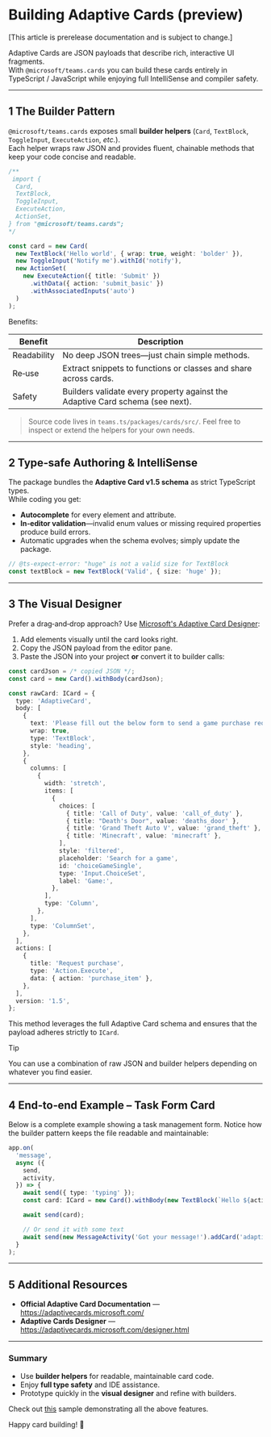 # Building Adaptive Cards (preview)

[This article is prerelease documentation and is subject to change.]

Adaptive Cards are JSON payloads that describe rich, interactive UI fragments.  
With `@microsoft/teams.cards` you can build these cards entirely in TypeScript / JavaScript while enjoying full IntelliSense and compiler safety.

---

## 1 The Builder Pattern

`@microsoft/teams.cards` exposes small **builder helpers** (`Card`, `TextBlock`, `ToggleInput`, `ExecuteAction`, _etc._).  
Each helper wraps raw JSON and provides fluent, chainable methods that keep your code concise and readable.

```ts
/**
 import {
  Card,
  TextBlock,
  ToggleInput,
  ExecuteAction,
  ActionSet,
} from "@microsoft/teams.cards";
*/

const card = new Card(
  new TextBlock('Hello world', { wrap: true, weight: 'bolder' }),
  new ToggleInput('Notify me').withId('notify'),
  new ActionSet(
    new ExecuteAction({ title: 'Submit' })
      .withData({ action: 'submit_basic' })
      .withAssociatedInputs('auto')
  )
);

```

Benefits:

| Benefit     | Description                                                                   |
| ----------- | ----------------------------------------------------------------------------- |
| Readability | No deep JSON trees—just chain simple methods.                                 |
| Re‑use      | Extract snippets to functions or classes and share across cards.              |
| Safety      | Builders validate every property against the Adaptive Card schema (see next). |

> Source code lives in `teams.ts/packages/cards/src/`. Feel free to inspect or extend the helpers for your own needs.

---

## 2 Type‑safe Authoring & IntelliSense

The package bundles the **Adaptive Card v1.5 schema** as strict TypeScript types.  
While coding you get:

- **Autocomplete** for every element and attribute.
- **In‑editor validation**—invalid enum values or missing required properties produce build errors.
- Automatic upgrades when the schema evolves; simply update the package.

```ts
// @ts-expect-error: "huge" is not a valid size for TextBlock
const textBlock = new TextBlock('Valid', { size: 'huge' });

```

---

## 3 The Visual Designer

Prefer a drag‑and‑drop approach? Use [Microsoft's Adaptive Card Designer](https://adaptivecards.microsoft.com/designer.html):

1. Add elements visually until the card looks right.
2. Copy the JSON payload from the editor pane.
3. Paste the JSON into your project **or** convert it to builder calls:

```ts
const cardJson = /* copied JSON */;
const card = new Card().withBody(cardJson);
```

```ts
const rawCard: ICard = {
  type: 'AdaptiveCard',
  body: [
    {
      text: 'Please fill out the below form to send a game purchase request.',
      wrap: true,
      type: 'TextBlock',
      style: 'heading',
    },
    {
      columns: [
        {
          width: 'stretch',
          items: [
            {
              choices: [
                { title: 'Call of Duty', value: 'call_of_duty' },
                { title: "Death's Door", value: 'deaths_door' },
                { title: 'Grand Theft Auto V', value: 'grand_theft' },
                { title: 'Minecraft', value: 'minecraft' },
              ],
              style: 'filtered',
              placeholder: 'Search for a game',
              id: 'choiceGameSingle',
              type: 'Input.ChoiceSet',
              label: 'Game:',
            },
          ],
          type: 'Column',
        },
      ],
      type: 'ColumnSet',
    },
  ],
  actions: [
    {
      title: 'Request purchase',
      type: 'Action.Execute',
      data: { action: 'purchase_item' },
    },
  ],
  version: '1.5',
};

```

This method leverages the full Adaptive Card schema and ensures that the payload adheres strictly to `ICard`.

> [!TIP]
> You can use a combination of raw JSON and builder helpers depending on whatever you find easier.

---

## 4 End‑to‑end Example – Task Form Card

Below is a complete example showing a task management form. Notice how the builder pattern keeps the file readable and maintainable:

```ts
app.on(
  'message',
  async ({
    send,
    activity,
  }) => {
    await send({ type: 'typing' });
    const card: ICard = new Card().withBody(new TextBlock(`Hello ${activity.from.name}`));

    await send(card);

    // Or send it with some text
    await send(new MessageActivity('Got your message!').addCard('adaptive', card));
  }
);

```

---

## 5 Additional Resources

- **Official Adaptive Card Documentation** — <https://adaptivecards.microsoft.com/>
- **Adaptive Cards Designer** — <https://adaptivecards.microsoft.com/designer.html>

---

### Summary

- Use **builder helpers** for readable, maintainable card code.
- Enjoy **full type safety** and IDE assistance.
- Prototype quickly in the **visual designer** and refine with builders.

Check out [this](https://github.com/microsoft/teams.ts/tree/main/samples/cards) sample demonstrating all the above features.

Happy card building! 🎉